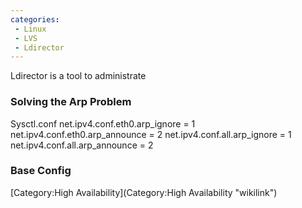 ```yaml
---
categories:
 - Linux
 - LVS
 - Ldirector
---
```

Ldirector is a tool to administrate <LVS>

### Solving the Arp Problem

Sysctl.conf net.ipv4.conf.eth0.arp\_ignore = 1
net.ipv4.conf.eth0.arp\_announce = 2 net.ipv4.conf.all.arp\_ignore = 1
net.ipv4.conf.all.arp\_announce = 2

### Base Config

[Category:High Availability](Category:High Availability "wikilink")
